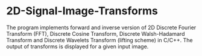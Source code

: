 # 2D-Signal-Image-Transforms
The program implements forward and inverse version of 2D Discrete Fourier Transform (FFT), Discrete Cosine Transform, Discrete Walsh-Hadamard Transform and Discrete Wavelets Transform (lifting scheme) in C/C++. The output of transforms is displayed for a given input image.
